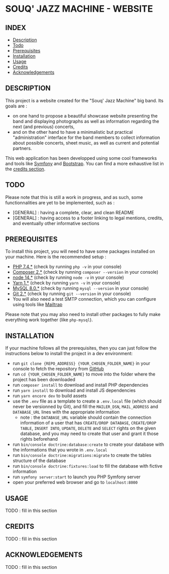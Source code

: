 # SOUQ' JAZZ MACHINE - WEBSITE

## INDEX

* [Description](#description)
* [Todo](#todo)
* [Prerequisites](#prerequisites)
* [Installation](#installation)
* [Usage](#usage)
* [Credits](#credits)
* [Acknowledgements](#acknowledgements)

## DESCRIPTION

This project is a website created for the "Souq' Jazz Machine" big band. Its goals are :

* on one hand to propose a beautiful showcase website presenting the band and displaying photographs as well as information regarding the next (and previous) concerts, 
* and on the other hand to have a minimalistic but practical "administration" interface for the band members to collect information about possible concerts, sheet music, as well as current and potential partners.

This web application has been developped using some cool frameworks and tools like [Symfony](https://symfony.com/) and [Bootstrap](https://getbootstrap.com/). You can find a more exhaustive list in the [credits section](#credits).

## TODO

Please note that this is still a work in progress, and as such, some functionnalities are yet to be implemented, such as :

* [GENERAL] : having a complete, clear, and clean README
* [GENERAL] : having access to a footer linking to legal mentions, credits, and eventually other informative sections

## PREREQUISITES

To install this project, you will need to have some packages installed on your machine. Here is the recommended setup :

* [PHP 7.4.*](https://www.php.net/downloads.php#v7.4.20) (check by running `php -v` in your console)
* [Composer 2.*](https://getcomposer.org/) (check by running `composer --version` in your console)
* [node 14.*](https://nodejs.org/en/) (check by running `node -v` in your console)
* [Yarn 1.*](https://yarnpkg.com/) (check by running `yarn -v` in your console)
* [MySQL 8.0.*](https://www.mysql.com/fr/) (check by running `mysql --version` in your console)
* [Git 2.*](https://git-scm.com/) (check by running `git --version` in your console)
* You will also need a test SMTP connection, which you can configure using tools like [Mailtrap](https://mailtrap.io/)

Please note that you may also need to install other packages to fully make everything work together (like `php-mysql`).

## INSTALLATION

If your machine follows all the prerequisites, then you can just follow the instructions below to install the project in a dev environment:

* run `git clone {REPO_ADDRESS} {YOUR_CHOSEN_FOLDER_NAME}` in your console to fetch the repository from [GitHub](https://github.com/LucyMerlier/souq-jazz-machine)
* run `cd {YOUR_CHOSEN_FOLDER_NAME}` to move into the folder where the project has been downloaded
* run `composer install` to download and install PHP dependencies
* run `yarn install` to download and install JS dependencies
* run `yarn encore dev` to build assets
* use the `.env` file as a template to create a `.env.local` file (which should never be versionned by Git), and fill the `MAILER_DSN`, `MAIL_ADDRESS` and `DATABASE_URL` lines with the appropriate information
    * note : the `DATABASE_URL` variable should contain the connection information of a user that has `CREATE/DROP DATABASE`, `CREATE/DROP TABLE`, `INSERT INTO`, `UPDATE`, `DELETE` and `SELECT` rights on the given database, and you may need to create that user and grant it those rights beforehand
* run `bin/console doctrine:database:create` to create your database with the informations that you wrote in `.env.local`
* run `bin/console doctrine:migrations:migrate` to create the tables structure of the database
* run `bin/console doctrine:fixtures:load` to fill the database with fictive information
* run `symfony server:start` to launch you PHP Symfony server
* open your preferred web browser and go to `localhost:8000`

## USAGE

TODO : fill in this section

## CREDITS

TODO : fill in this section

## ACKNOWLEDGEMENTS

TODO : fill in this section
